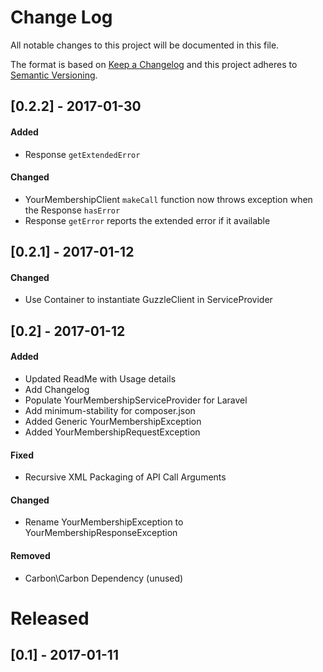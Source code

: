 # Change Log
All notable changes to this project will be documented in this file.

The format is based on [Keep a Changelog](http://keepachangelog.com/)
and this project adheres to [Semantic Versioning](http://semver.org/).
##  [0.2.2] - 2017-01-30
#### Added
- Response ```getExtendedError```
#### Changed
- YourMembershipClient ```makeCall``` function now throws exception when the Response ```hasError```
- Response ```getError``` reports the extended error if it available

####
##  [0.2.1] - 2017-01-12
#### Changed
- Use Container to instantiate GuzzleClient in ServiceProvider

##  [0.2] - 2017-01-12

#### Added
- Updated ReadMe with Usage details
- Add Changelog
- Populate YourMembershipServiceProvider for Laravel
- Add minimum-stability for composer.json
- Added Generic YourMembershipException
- Added YourMembershipRequestException
#### Fixed
- Recursive XML Packaging of API Call Arguments
#### Changed
- Rename YourMembershipException to YourMembershipResponseException
#### Removed
- Carbon\Carbon Dependency (unused)
# Released

##  [0.1] - 2017-01-11


[Unreleased]: https://github.com/phone2action/ym-api/compare/v0.1-dev...HEAD
